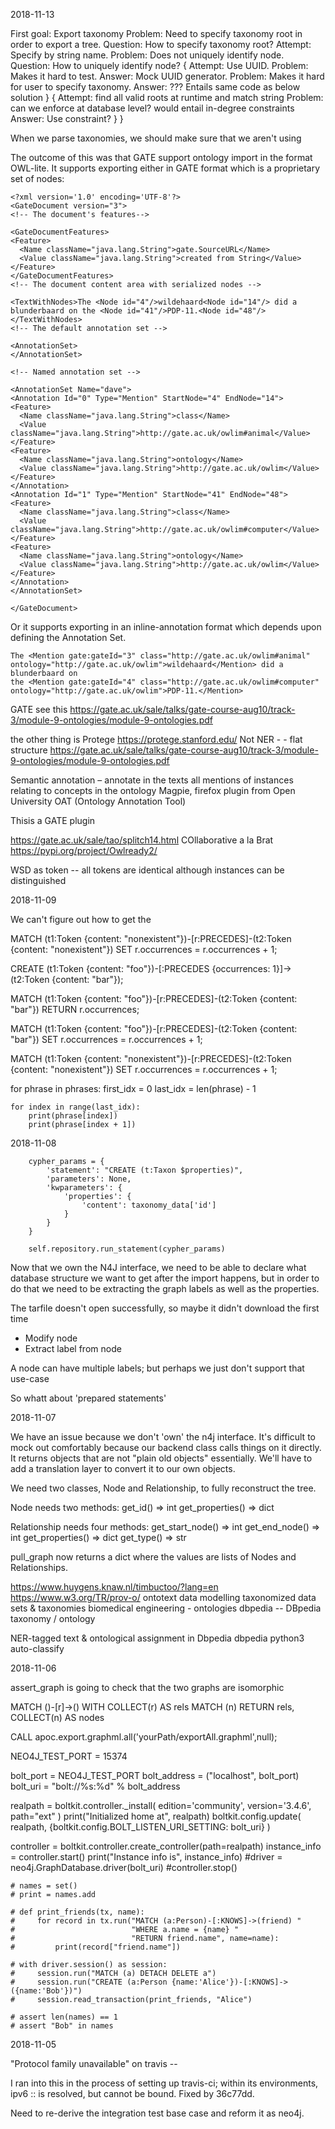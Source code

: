 2018-11-13

First goal: Export taxonomy
Problem: Need to specify taxonomy root in order to export a tree.
Question: How to specify taxonomy root?
Attempt: Specify by string name.
Problem: Does not uniquely identify node.
Question: How to uniquely identify node?
 {
   Attempt: Use UUID.
   Problem: Makes it hard to test.
   Answer: Mock UUID generator.
   Problem: Makes it hard for user to specify taxonomy.
   Answer: ??? Entails same code as below solution
  }
  {
  Attempt: find all valid roots at runtime and match string
  Problem: can we enforce at database level?  would entail in-degree constraints
  Answer: Use constraint?
  }
}

When we parse taxonomies, we should make sure that we aren't using 

The outcome of this was that  GATE support ontology import in the format OWL-lite.
It supports exporting either in GATE format which is a proprietary set of nodes:

    <?xml version='1.0' encoding='UTF-8'?>
    <GateDocument version="3">
    <!-- The document's features-->

    <GateDocumentFeatures>
    <Feature>
      <Name className="java.lang.String">gate.SourceURL</Name>
      <Value className="java.lang.String">created from String</Value>
    </Feature>
    </GateDocumentFeatures>
    <!-- The document content area with serialized nodes -->

    <TextWithNodes>The <Node id="4"/>wildehaard<Node id="14"/> did a blunderbaard on the <Node id="41"/>PDP-11.<Node id="48"/></TextWithNodes>
    <!-- The default annotation set -->

    <AnnotationSet>
    </AnnotationSet>

    <!-- Named annotation set -->

    <AnnotationSet Name="dave">
    <Annotation Id="0" Type="Mention" StartNode="4" EndNode="14">
    <Feature>
      <Name className="java.lang.String">class</Name>
      <Value className="java.lang.String">http://gate.ac.uk/owlim#animal</Value>
    </Feature>
    <Feature>
      <Name className="java.lang.String">ontology</Name>
      <Value className="java.lang.String">http://gate.ac.uk/owlim</Value>
    </Feature>
    </Annotation>
    <Annotation Id="1" Type="Mention" StartNode="41" EndNode="48">
    <Feature>
      <Name className="java.lang.String">class</Name>
      <Value className="java.lang.String">http://gate.ac.uk/owlim#computer</Value>
    </Feature>
    <Feature>
      <Name className="java.lang.String">ontology</Name>
      <Value className="java.lang.String">http://gate.ac.uk/owlim</Value>
    </Feature>
    </Annotation>
    </AnnotationSet>

    </GateDocument>

Or it supports exporting in an inline-annotation format which depends upon
defining the Annotation Set.


    The <Mention gate:gateId="3" class="http://gate.ac.uk/owlim#animal"
    ontology="http://gate.ac.uk/owlim">wildehaard</Mention> did a blunderbaard on
    the <Mention gate:gateId="4" class="http://gate.ac.uk/owlim#computer"
    ontology="http://gate.ac.uk/owlim">PDP-11.</Mention>

GATE
see this https://gate.ac.uk/sale/talks/gate-course-aug10/track-3/module-9-ontologies/module-9-ontologies.pdf

the other thing is Protege
https://protege.stanford.edu/
Not NER - - flat structure
https://gate.ac.uk/sale/talks/gate-course-aug10/track-3/module-9-ontologies/module-9-ontologies.pdf

Semantic annotation 
– annotate in the texts all mentions of 
instances relating to concepts in the ontology
Magpie, firefox plugin from Open University
OAT (Ontology Annotation Tool)

Thisis  a GATE plugin

https://gate.ac.uk/sale/tao/splitch14.html
COllaborative a la Brat
https://pypi.org/project/Owlready2/

WSD as token -- all tokens are identical  although instances can be distinguished



2018-11-09




We can't figure out how to get the 


MATCH (t1:Token {content: "nonexistent"})-[r:PRECEDES]-(t2:Token {content: "nonexistent"}) SET r.occurrences = r.occurrences + 1;

CREATE (t1:Token {content: "foo"})-[:PRECEDES {occurrences: 1}]->(t2:Token {content: "bar"});


MATCH (t1:Token {content: "foo"})-[r:PRECEDES]-(t2:Token {content: "bar"})
RETURN r.occurrences;

MATCH (t1:Token {content: "foo"})-[r:PRECEDES]-(t2:Token {content: "bar"})
SET r.occurrences = r.occurrences + 1;

MATCH (t1:Token {content: "nonexistent"})-[r:PRECEDES]-(t2:Token {content: "nonexistent"}) SET r.occurrences = r.occurrences + 1;


for phrase in phrases:
    first_idx = 0
    last_idx = len(phrase) - 1
    
    for index in range(last_idx):
        print(phrase[index])
        print(phrase[index + 1])






2018-11-08

        cypher_params = {
            'statement': "CREATE (t:Taxon $properties)",
            'parameters': None,
            'kwparameters': {
                'properties': {
                    'content': taxonomy_data['id']
                }
            }
        }
        
        self.repository.run_statement(cypher_params)





Now that we own the N4J interface, we need to be able to declare what database
structure we want to get after the import happens, but in order to do that
we need to be extracting the graph labels as well as the properties.

The tarfile doesn't open successfully, so maybe it didn't download the first time

* Modify node
* Extract label from node

A node can have multiple labels; but perhaps we just don't support that use-case

So whatt about 'prepared statements'



























2018-11-07


We have an issue because we don't 'own' the n4j interface.  It's difficult to
mock out comfortably because our backend class calls things on it directly.
It returns objects that are not "plain old objects" essentially.  We'll have
to add a translation layer to convert it to our own objects.

We need two classes, Node and Relationship, to fully reconstruct the tree.

Node needs two methods:
   get_id() => int
   get_properties() => dict

Relationship needs four methods:
   get_start_node() => int
   get_end_node() => int
   get_properties() => dict
   get_type() => str

pull_graph now returns a dict where the values are lists of Nodes and
Relationships.












































https://www.huygens.knaw.nl/timbuctoo/?lang=en
https://www.w3.org/TR/prov-o/
ontotext
data modelling
taxonomized data sets & taxonomies
biomedical engineering - ontologies
dbpedia -- DBpedia taxonomy / ontology

NER-tagged text & ontological assignment in Dbpedia
dbpedia python3 auto-classify

2018-11-06


assert_graph is going to check that the two graphs are isomorphic

MATCH ()-[r]->()
WITH COLLECT(r) AS rels
MATCH (n)
RETURN rels, COLLECT(n) AS nodes

CALL apoc.export.graphml.all('yourPath/exportAll.graphml',null);

NEO4J_TEST_PORT = 15374

bolt_port = NEO4J_TEST_PORT
bolt_address = ("localhost", bolt_port)
bolt_uri = "bolt://%s:%d" % bolt_address

realpath = boltkit.controller._install(
    edition='community',
    version='3.4.6',
    path="ext"
)
print("Initialized home at", realpath)
boltkit.config.update(
    realpath,
    {boltkit.config.BOLT_LISTEN_URI_SETTING: bolt_uri}
)

controller = boltkit.controller.create_controller(path=realpath)
instance_info = controller.start()
print("Instance info is", instance_info)
#driver = neo4j.GraphDatabase.driver(bolt_uri)
#controller.stop()


    # names = set()
    # print = names.add

    # def print_friends(tx, name):
    #     for record in tx.run("MATCH (a:Person)-[:KNOWS]->(friend) "
    #                          "WHERE a.name = {name} "
    #                          "RETURN friend.name", name=name):
    #         print(record["friend.name"])

    # with driver.session() as session:
    #     session.run("MATCH (a) DETACH DELETE a")
    #     session.run("CREATE (a:Person {name:'Alice'})-[:KNOWS]->({name:'Bob'})")
    #     session.read_transaction(print_friends, "Alice")

    # assert len(names) == 1
    # assert "Bob" in names


2018-11-05

"Protocol family unavailable" on travis -- 

I ran into this in the process of setting up travis-ci; within its environments,
ipv6 :: is resolved, but cannot be bound. Fixed by 36c77dd.

Need to re-derive the integration test base case and reform it as neo4j.
